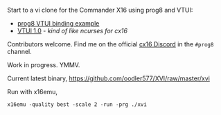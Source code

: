 Start to a vi clone for the Commander X16 using prog8 and VTUI:

- [prog8 VTUI binding example](https://github.com/irmen/prog8/blob/master/examples/cx16/vtui/testvtui.p8)
- [VTUI 1.0](https://github.com/JimmyDansbo/VTUIlib) - _kind of like ncurses for cx16_

Contributors welcome. Find me on the official [cx16 Discord](https://www.commanderx16.com/) in the `#prog8` channel.

Work in progress. YMMV.

Current latest binary, https://github.com/oodler577/XVI/raw/master/xvi

Run with x16emu,

```
x16emu -quality best -scale 2 -run -prg ./xvi
```
